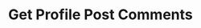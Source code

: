 ---
title: Get Profile Post Comments
excerpt: |-
  List of comments of a profile post.

  Required scopes:
  + **read**
api:
  file: forum.json
  operationId: ProfilePosts.Comments.List
hidden: false
---